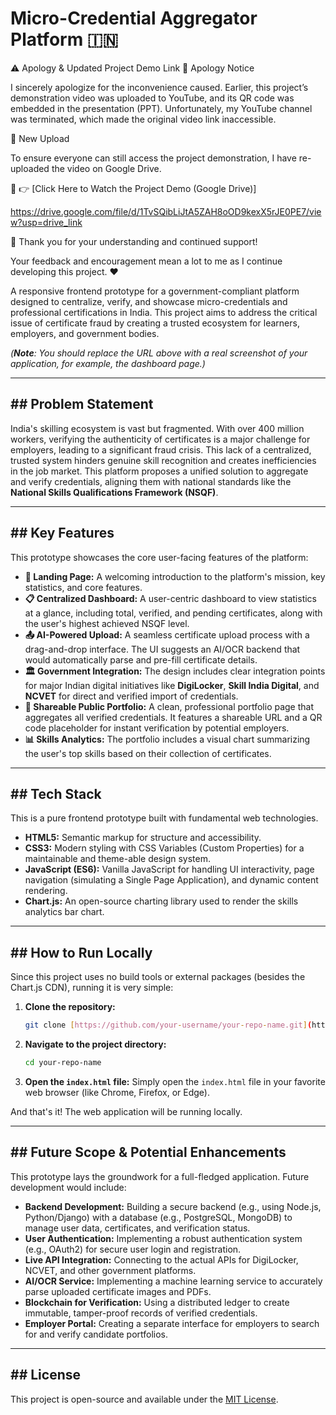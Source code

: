 # Micro-Credential Aggregator Platform 🇮🇳

⚠️ Apology & Updated Project Demo Link
🙏 Apology Notice

I sincerely apologize for the inconvenience caused.
Earlier, this project’s demonstration video was uploaded to YouTube, and its QR code was embedded in the presentation (PPT).
Unfortunately, my YouTube channel was terminated, which made the original video link inaccessible.

🎥 New Upload

To ensure everyone can still access the project demonstration,
I have re-uploaded the video on Google Drive.

🔗 👉 [Click Here to Watch the Project Demo (Google Drive)]

https://drive.google.com/file/d/1TvSQibLiJtA5ZAH8oOD9kexX5rJE0PE7/view?usp=drive_link

💬 Thank you for your understanding and continued support!

Your feedback and encouragement mean a lot to me as I continue developing this project. ❤️


A responsive frontend prototype for a government-compliant platform designed to centralize, verify, and showcase micro-credentials and professional certifications in India. This project aims to address the critical issue of certificate fraud by creating a trusted ecosystem for learners, employers, and government bodies.


*(**Note**: You should replace the URL above with a real screenshot of your application, for example, the dashboard page.)*

---

## ## Problem Statement

India's skilling ecosystem is vast but fragmented. With over 400 million workers, verifying the authenticity of certificates is a major challenge for employers, leading to a significant fraud crisis. This lack of a centralized, trusted system hinders genuine skill recognition and creates inefficiencies in the job market. This platform proposes a unified solution to aggregate and verify credentials, aligning them with national standards like the **National Skills Qualifications Framework (NSQF)**.

---

## ## Key Features

This prototype showcases the core user-facing features of the platform:

* **🏡 Landing Page:** A welcoming introduction to the platform's mission, key statistics, and core features.
* **📋 Centralized Dashboard:** A user-centric dashboard to view statistics at a glance, including total, verified, and pending certificates, along with the user's highest achieved NSQF level.
* **📤 AI-Powered Upload:** A seamless certificate upload process with a drag-and-drop interface. The UI suggests an AI/OCR backend that would automatically parse and pre-fill certificate details.
* **🏛️ Government Integration:** The design includes clear integration points for major Indian digital initiatives like **DigiLocker**, **Skill India Digital**, and **NCVET** for direct and verified import of credentials.
* **👤 Shareable Public Portfolio:** A clean, professional portfolio page that aggregates all verified credentials. It features a shareable URL and a QR code placeholder for instant verification by potential employers.
* **📊 Skills Analytics:** The portfolio includes a visual chart summarizing the user's top skills based on their collection of certificates.

---

## ## Tech Stack

This is a pure frontend prototype built with fundamental web technologies.

* **HTML5:** Semantic markup for structure and accessibility.
* **CSS3:** Modern styling with CSS Variables (Custom Properties) for a maintainable and theme-able design system.
* **JavaScript (ES6):** Vanilla JavaScript for handling UI interactivity, page navigation (simulating a Single Page Application), and dynamic content rendering.
* **Chart.js:** An open-source charting library used to render the skills analytics bar chart.

---

## ## How to Run Locally

Since this project uses no build tools or external packages (besides the Chart.js CDN), running it is very simple:

1.  **Clone the repository:**
    ```bash
    git clone [https://github.com/your-username/your-repo-name.git](https://github.com/your-username/your-repo-name.git)
    ```
2.  **Navigate to the project directory:**
    ```bash
    cd your-repo-name
    ```
3.  **Open the `index.html` file:**
    Simply open the `index.html` file in your favorite web browser (like Chrome, Firefox, or Edge).

And that's it! The web application will be running locally.

---

## ## Future Scope & Potential Enhancements

This prototype lays the groundwork for a full-fledged application. Future development would include:

* **Backend Development:** Building a secure backend (e.g., using Node.js, Python/Django) with a database (e.g., PostgreSQL, MongoDB) to manage user data, certificates, and verification status.
* **User Authentication:** Implementing a robust authentication system (e.g., OAuth2) for secure user login and registration.
* **Live API Integration:** Connecting to the actual APIs for DigiLocker, NCVET, and other government platforms.
* **AI/OCR Service:** Implementing a machine learning service to accurately parse uploaded certificate images and PDFs.
* **Blockchain for Verification:** Using a distributed ledger to create immutable, tamper-proof records of verified credentials.
* **Employer Portal:** Creating a separate interface for employers to search for and verify candidate portfolios.

---

## ## License

This project is open-source and available under the [MIT License](LICENSE).
